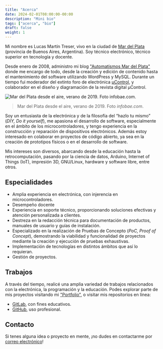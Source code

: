 ```yaml
---
title: "Acerca"
date: 2024-02-01T08:00:00-00:00
description: "Mini bio"
tags: ["acerca", "bio"]
draft: false
weight: 1
---
```

Mi nombre es Lucas Martín Treser, vivo en la ciudad de [Mar del Plata](http://www.mardelplata.gov.ar/) (provincia de Buenos Aires, Argentina). Soy técnico electrónico, técnico superior en tecnología y docente.
<!--more-->
Desde enero de 2008, administro mi blog ["Automatismos Mar del Plata"](https://www.automatismos-mdq.com.ar/) donde me encargo de todo, desde la creación y edición de contenido hasta el mantenimiento del software utilizando WordPress y MySQL. Durante un tiempo fui moderador del extinto foro de electrónica [µControl](http://www.ucontrol.com.ar/), y colaborador en el diseño y diagramación de la revista digital µControl.

![Mar del Plata desde el aire, verano de 2019. Foto infobae.com.](../images/Verano-2019-Mar-del-Plata.jpg#center) 
> Mar del Plata desde el aire, verano de 2019. Foto *infobae.com*.

Soy un entusiasta de la electrónica y de la filosofía del “hazlo tu mismo” (*DIY, Do it yourself*), me apasiona el desarrollo de software, especialmente en el ámbito de los microcontroladores, y tengo experiencia en la construcción y reparación de dispositivos electrónicos. Además estoy interesado en colaborar en proyectos de código abierto, ya sea en la creación de prototipos físicos o en el desarrollo de software.

Mis intereses son diversos, abarcando desde la educación hasta la retrocomputación, pasando por la ciencia de datos, Arduino, Internet of Things (IoT), impresión 3D, GNU/Linux, hardware y software libre, entre otros.

## Especialidades

- Amplia experiencia en electrónica, con injerencia en microcontroladores.
- Desempeño docente 
- Experiencia en soporte técnico, proporcionando soluciones efectivas y atención personalizada a clientes.
- Destreza en la redacción técnica para documentación de productos, manuales de usuario y guías de instalación.
- Especializado en la realización de Pruebas de Concepto (*PoC, Proof of Concept*), demostrando la viabilidad y funcionalidad de proyectos mediante la creación y ejecución de pruebas exhaustivas.
- Implementación de tecnologías en distintos ámbitos que así lo requieran.
- Gestión de proyectos.

## Trabajos

A través del tiempo, realicé una amplia variedad de trabajos relacionados con la electrónica, la programación y la educación. Podes explorar parte de mis proyectos visitando mi ["Portfolio"](../portfolio), o visitar mis repositorios en línea:

- [GitLab](https://gitlab.com/lmtreser), con fines educativos.
- [GitHub](https://github.com/lmtreser), uso profesional.

## Contacto

Si tenes alguna idea o proyecto en mente, ¡no dudes en contactarme por [correo electrónico](mailto:lmtreser@gmail.com)!